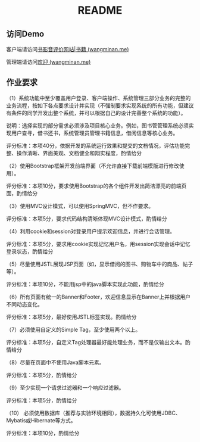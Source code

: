 <div align="center">
    <h1>
        README
    </h1>
</div>

## 访问Demo

客户端请访问[书影音评价网站|书籍 (wangminan.me)](http://ratingclient.wangminan.me/user/books/AAA)

管理端请访问[欢迎 (wangminan.me)](http://ratingadmin.wangminan.me/#/welcome)

## 作业要求

（1）系统功能中至少覆盖用户登录、客户端操作、系统管理三部分业务的完整的业务流程，按如下各点要求设计并实现（不强制要求实现系统的所有功能，但建议有条件的同学开发出整个系统，并可以根据自己的设计完善整个系统的功能）。

说明：选择实现的部分需求必须涉及项目核心业务。例如，图书管管理系统必须实现用户查寻，借书还书，系统管理员管理书籍信息，借阅信息等核心业务。

评分标准：本项40分，依据开发的系统运行效果和提交的文档情况，评估功能完整、操作清晰、界面美观、文档健全和翔实程度，酌情给分

（2）使用Bootstrap框架开发前端界面（不允许直接下载前端模版进行修改使用）。

评分标准：本项10分，要求使用Bootstrap的各个组件开发出简洁漂亮的前端页面，酌情给分

（3）使用MVC设计模式，可以使用SpringMVC，但不作要求。

评分标准：本项5分，要求代码结构清晰体现MVC设计模式，酌情给分

（4）利用cookie和session对登录用户提示欢迎信息，并进行会话管理。

评分标准：本项5分，要求用cookie实现记忆用户名，用session实现会话中记忆登录状态，酌情给分

（5）尽量使用JSTL展现JSP页面（如，显示借阅的图书、购物车中的商品、帖子等）。

评分标准：本项10分，不能用jsp中的java脚本实现此功能，酌情给分

（6）所有页面有统一的Banner和Footer，欢迎信息显示在Banner上并根据用户不同动态变化。

评分标准：本项5分，最好使用JSTL标签实现。酌情给分

（7）必须使用自定义的Simple Tag，至少使用两个以上。

评分标准：本项5分，自定义Tag处理器最好能处理业务，而不是仅输出文本。酌情给分

（8）尽量在页面中不使用Java脚本元素。

评分标准：本项5分，酌情给分

（9）至少实现一个请求过滤器和一个响应过滤器。

评分标准：本项5分，酌情给分

（10） 必须使用数据库（推荐与实验环境相同），数据持久化可使用JDBC、Mybatis或Hibernate等方式。

评分标准：本项10分，酌情给分
